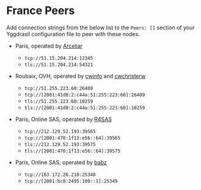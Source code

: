 # France Peers

Add connection strings from the below list to the `Peers: []` section of your
Yggdrasil configuration file to peer with these nodes.

* Paris, operated by [Arceliar](https://github.com/Arceliar)
  * `tcp://51.15.204.214:12345`
  * `tls://51.15.204.214:54321`

* Roubaix, OVH, operated by [cwinfo](https://cwinfo.net) and [cwchristerw](https://christerwaren.fi)
  * `tcp://51.255.223.60:26409`
  * `tcp://[2001:41d0:2:c44a:51:255:223:60]:26409`
  * `tls://51.255.223.60:10259`
  * `tls://[2001:41d0:2:c44a:51:255:223:60]:10259`

* Paris, Online SAS, operated by [R4SAS](https://github.com/r4sas)
  * `tcp://212.129.52.193:39565`
  * `tcp://[2001:470:1f13:e56::64]:39565`
  * `tls://212.129.52.193:39575`
  * `tls://[2001:470:1f13:e56::64]:39575`

* Paris, Online SAS, operated by [babz](https://tfnux.org)
  * `tcp://163.172.26.210:25348`
  * `tcp://[2001:bc8:2495:100::1]:25349`
